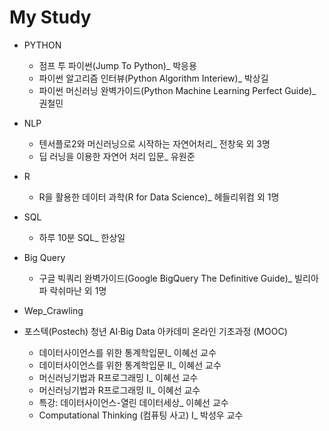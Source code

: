 # My Study

- PYTHON
  + 점프 투 파이썬(Jump To Python)_ 박응용
  + 파이썬 알고리즘 인터뷰(Python Algorithm Interiew)_ 박상길
  + 파이썬 머신러닝 완벽가이드(Python Machine Learning Perfect Guide)_ 권철민 
  
- NLP
  + 텐서플로2와 머신러닝으로 시작하는 자연어처리_ 전창욱 외 3명
  + 딥 러닝을 이용한 자연어 처리 입문_ 유원준 
  
- R 
  + R을 활용한 데이터 과학(R for Data Science)_ 헤들리위컴 외 1명 
  
- SQL
  + 하루 10분 SQL_ 한상일
  
- Big Query
  + 구글 빅쿼리 완벽가이드(Google BigQuery The Definitive Guide)_ 빌리아파 락쉬마난 외 1명
  
- Wep_Crawling  

- 포스텍(Postech) 청년 AI·Big Data 아카데미 온라인 기초과정 (MOOC)
  + 데이터사이언스를 위한 통계학입문Ⅰ_ 이혜선 교수
  + 데이터사이언스를 위한 통계학입문 II_ 이혜선 교수
  + 머신러닝기법과 R프로그래밍 I_ 이혜선 교수
  + 머신러닝기법과 R프로그래밍 II_ 이혜선 교수
  + 특강: 데이터사이언스-열린 데이터세상_ 이혜선 교수 
  + Computational Thinking (컴퓨팅 사고) Ⅰ_ 박성우 교수 
